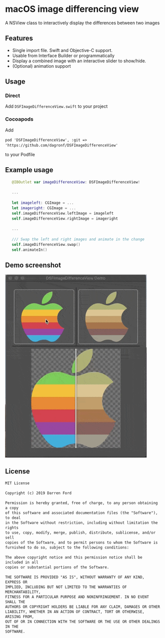 # macOS image differencing view

A NSView class to interactively display the differences between two images

## Features

* Single import file.  Swift and Objective-C support.
* Usable from Interface Builder or programmatically
* Display a combined image with an interactive slider to show/hide.
* (Optional) animation support

## Usage

### Direct
Add `DSFImageDifferenceView.swift` to your project

### Cocoapods
Add

`pod 'DSFImageDifferenceView', :git => 'https://github.com/dagronf/DSFImageDifferenceView'` 
  
to your Podfile


## Example usage

```swift
   @IBOutlet var imageDifferenceView: DSFImageDifferenceView!
   
   ...
   
   let imageleft: CGImage = ...
   let imageright: CGImage = ...
   self.imageDifferenceView.leftImage = imageleft
   self.imageDifferenceView.rightImage = imageright
   
   ...
   
   /// Swap the left and right images and animate in the change
   self.imageDifferenceView.swap()
   self.animateIn()
```

## Demo screenshot

![](https://github.com/dagronf/dagronf.github.io/blob/master/art/projects/DSFImageDifferenceView/demo.gif?raw=true)

## License

```
MIT License

Copyright (c) 2019 Darren Ford

Permission is hereby granted, free of charge, to any person obtaining a copy
of this software and associated documentation files (the "Software"), to deal
in the Software without restriction, including without limitation the rights
to use, copy, modify, merge, publish, distribute, sublicense, and/or sell
copies of the Software, and to permit persons to whom the Software is
furnished to do so, subject to the following conditions:

The above copyright notice and this permission notice shall be included in all
copies or substantial portions of the Software.

THE SOFTWARE IS PROVIDED "AS IS", WITHOUT WARRANTY OF ANY KIND, EXPRESS OR
IMPLIED, INCLUDING BUT NOT LIMITED TO THE WARRANTIES OF MERCHANTABILITY,
FITNESS FOR A PARTICULAR PURPOSE AND NONINFRINGEMENT. IN NO EVENT SHALL THE
AUTHORS OR COPYRIGHT HOLDERS BE LIABLE FOR ANY CLAIM, DAMAGES OR OTHER
LIABILITY, WHETHER IN AN ACTION OF CONTRACT, TORT OR OTHERWISE, ARISING FROM,
OUT OF OR IN CONNECTION WITH THE SOFTWARE OR THE USE OR OTHER DEALINGS IN THE
SOFTWARE.
```
